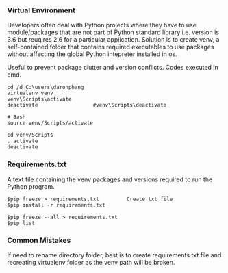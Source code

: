 ### Virtual Environment

Developers often deal with Python projects where they have to use module/packages that are not part of Python standard
library i.e. version is 3.6 but reuqires 2.6 for a particular application. Solution is to create venv, a self-contained folder that contains required
executables to use packages without affecting the global Python intepreter installed in os.

Useful to prevent package clutter and version conflicts. Codes executed in cmd.

```
cd /d C:\users\daronphang
virtualenv venv
venv\Scripts\activate
deactivate                  #venv\Scripts\deactivate

# Bash
source venv/Scripts/activate

cd venv/Scripts
. activate
deactivate
```

### Requirements.txt

A text file containing the venv packages and versions required to run the Python program.

```
$pip freeze > requirements.txt         Create txt file
$pip install -r requirements.txt

$pip freeze --all > requirements.txt
$pip list
```

### Common Mistakes

If need to rename directory folder, best is to create requirements.txt file and recreating virtualenv folder as the venv path will be broken.
